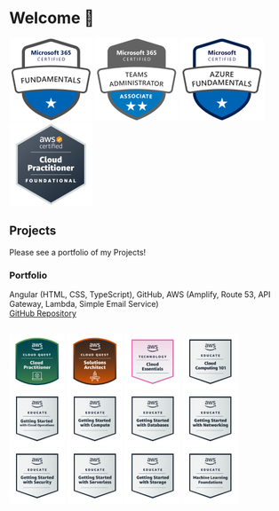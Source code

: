 # Welcome 👋

<a href="https://learn.microsoft.com/api/credentials/share/en-gb/ChristopherRoyall-5637/F722D868FA9BA4ED?sharingId=9998F707F4431F17" target="_blank"><img src="primary_badges/microsoft-365-certified-fundamentals.png" alt="microsoft-365-certified-fundamentals" height="150" width="150"/></a>
<a href="https://learn.microsoft.com/api/credentials/share/en-gb/ChristopherRoyall-5637/9D221D3A52C63080?sharingId=9998F707F4431F17" target="_blank"><img src="primary_badges/microsoft-365-certified-teams-administrator-associate.png" alt="microsoft-365-certified-teams-administrator-associate" height="150" width="150"/></a>
<a href="https://learn.microsoft.com/api/credentials/share/en-gb/ChristopherRoyall-5637/89269917581C4823?sharingId=9998F707F4431F17" target="_blank"><img src="primary_badges/microsoft-certified-azure-fundamentals.png" alt="microsoft-certified-azure-fundamentals" height="150" width="150"/></a>
<a href="https://www.credly.com/badges/c7601def-caa2-49a4-9873-8cc98ac67446/public_url" target="_blank"><img src="primary_badges/aws-certified-cloud-practitioner v2.png" alt="aws-certified-cloud-practitioner" height="150" width="150"/></a>

## Projects
Please see a portfolio of my Projects!

### Portfolio
Angular (HTML, CSS, TypeScript), GitHub, AWS (Amplify, Route 53, API Gateway, Lambda, Simple Email Service)</br>
<a href="https://github.com/chris-royall/portfolio">GitHub Repository</a></br>

## 
<a href="https://www.credly.com/badges/a41964c2-fa5e-4a70-9679-f54e1716f80d/public_url" target="_blank"><img src="secondary_badges/aws-cloud-quest-cloud-practitioner.png" alt="aws-cloud-quest-cloud-practitioner" height="100" width="100"/></a>
<a href="https://www.credly.com/badges/17653143-16b3-4e17-bce6-593bc0c3e888/public_url" target="_blank"><img src="secondary_badges/aws-cloud-quest-solutions-architect.png" alt="aws-cloud-quest-solutions-architect" height="100" width="100"/></a>
<a href="https://www.credly.com/badges/bf7123f8-d6fa-4668-a586-297a335a77ee/public_url" target="_blank"><img src="secondary_badges/aws-knowledge-cloud-essentials.png" alt="aws-knowledge-cloud-essentials" height="100" width="100"/></a>
<a href="https://www.credly.com/badges/b489d308-1721-420c-80e9-4451fa8c2df0/public_url" target="_blank"><img src="secondary_badges/aws-educate-introduction-to-cloud-101.png" alt="aws-educate-introduction-to-cloud-101" height="100" width="100"/></a>
<a href="https://www.credly.com/badges/6fddf01b-631e-4ebe-92e9-b940094ded6c/public_url" target="_blank"><img src="secondary_badges/aws-educate-getting-started-with-cloud-ops.png" alt="aws-educate-getting-started-with-cloud-ops" height="100" width="100"/></a>
<a href="https://www.credly.com/badges/4c6fe732-2605-481f-b2a2-270a72cdddad/public_url" target="_blank"><img src="secondary_badges/aws-educate-getting-started-with-compute.png" alt="aws-educate-getting-started-with-compute" height="100" width="100"/></a>
<a href="https://www.credly.com/badges/7ca8e1e6-5471-404c-930a-f1fada61469f/public_url" target="_blank"><img src="secondary_badges/aws-educate-getting-started-with-databases.png" alt="aws-educate-getting-started-with-databases" height="100" width="100"/></a>
<a href="https://www.credly.com/badges/f29cbe64-5213-446a-9bbb-9e0c4184f84b/public_url" target="_blank"><img src="secondary_badges/aws-educate-getting-started-with-networking.png" alt="aws-educate-getting-started-with-networking" height="100" width="100"/></a>
<a href="https://www.credly.com/badges/6795cd0e-d12c-482d-9eca-b74c0410d038/public_url" target="_blank"><img src="secondary_badges/aws-educate-getting-started-with-security.png" alt="aws-educate-getting-started-with-security" height="100" width="100"/></a>
<a href="https://www.credly.com/badges/1779a440-3a8f-406c-afac-c0d682034110/public_url" target="_blank"><img src="secondary_badges/aws-educate-getting-started-with-serverless.png" alt="aws-educate-getting-started-with-serverless" height="100" width="100"/></a>
<a href="https://www.credly.com/badges/0f57a79a-f2e8-46dd-b4a9-0da4d2dd479b/public_url" target="_blank"><img src="secondary_badges/aws-educate-getting-started-with-storage.png" alt="aws-educate-getting-started-with-storage" height="100" width="100"/></a>
<a href="https://www.credly.com/badges/99b1f1c8-2759-4567-bca9-ab45c8c692e2/public_url" target="_blank"><img src="secondary_badges/aws-educate-machine-learning-foundations.png" alt="aws-educate-machine-learning-foundations" height="100" width="100"/></a>

